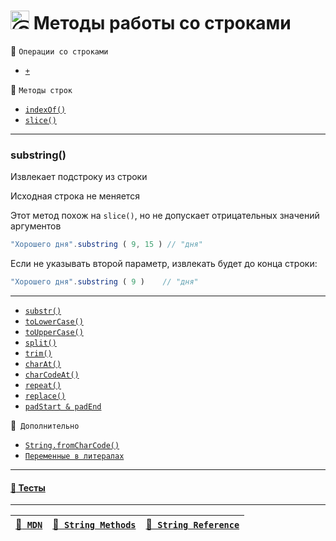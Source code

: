 # <img src="https://avatars2.githubusercontent.com/u/19735284?s=40&v=4" width="30" title="Ⓒ Irina Fylyppova ( garevna ) 2019"/> Методы работы со строками

:file_folder: `Операции со строками`

* [`+`](Strings-methods-concat)

:file_folder: `Методы строк`

* [`indexOf()`](Strings-methods-indexOf)
* [`slice()`](Strings-methods-slice)

***

### substring()

Извлекает подстроку из строки

Исходная строка не меняется

Этот метод похож на `slice()`, но не допускает отрицательных значений аргументов

```javascript
"Хорошего дня".substring ( 9, 15 ) // "дня"
```

Если не указывать второй параметр, извлекать будет до конца строки:

```javascript
"Хорошего дня".substring ( 9 )    // "дня"
```

***

* [`substr()`](Strings-methods-substr)
* [`toLowerCase()`](Strings-methods-toLowerCase)
* [`toUpperCase()`](Strings-methods-toUpperCase)
* [`split()`](Strings-methods-split)
* [`trim()`](Strings-methods-trim)
* [`charAt()`](Strings-methods-charAt)
* [`charCodeAt()`](Strings-methods-charCodeAt)
* [`repeat()`](Strings-methods-repeat)
* [`replace()`](Strings-methods-replace)
* [`padStart & padEnd`](Strings-methods-padStart-padEnd)

:file_folder:` Дополнительно`

* [`String.fromCharCode()`](String-fromCharCode)
* [`Переменные в литералах`](Strings-vars-and-literals)

***

#### [:briefcase: Тесты](https://garevna.github.io/js-quiz/#stringMethods)

***

| [:link:` MDN`](https://developer.mozilla.org/ru/docs/Web/JavaScript/Reference/Global_Objects/String "Открывайте в новой вкладке") | [:link:` String Methods`](https://www.w3schools.com/js/js_string_methods.asp "Открывайте в новой вкладке") | [:link:` String Reference`](https://www.w3schools.com/jsref/jsref_obj_string.asp "Открывайте в новой вкладке") |
|-|-|-|
